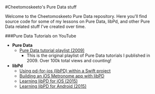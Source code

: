 #Cheetomoskeeto's Pure Data stuff

Welcome to the Cheetomoskeeto Pure Data repository. Here you'll find source code for some of my lessons on Pure Data, libPd, and other Pure Data related stuff I've created over time.

###Pure Data Tutorials on YouTube 

- __Pure Data__
	- [Pure Data tutorial playlist (2009)](https://www.youtube.com/watch?v=rtgGol-I4gA&list=PL12DC9A161D8DC5DC)
		- This is the original playlist of Pure Data tutorials I published in 2009. Over 100k total views and counting!
- __libPd__
	- [Using pd-for-ios (libPD) within a Swift project](https://www.youtube.com/watch?v=R_-vTybbTn4)
	- [Building an iOS Metronome app with libPD](https://www.youtube.com/watch?v=TqS7BENqbks&list=PLn3ODBv0ka5iNTCALv2UA291jS59ZIFSr)
	- [Learning libPD for iOS (2015)](https://www.youtube.com/watch?v=uOdt-2Byj20&list=PLn3ODBv0ka5jDXKS374IhS95GeXp4sTGt)
	- [Learning libPD for Android (2015)](https://www.youtube.com/watch?v=cinOFA1pT1k&list=PLn3ODBv0ka5hS5areRFSTi2aydPMiUq3B)



